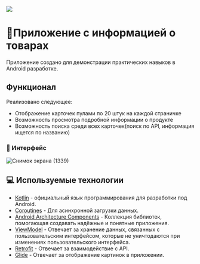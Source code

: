 ![](art/banner.png)
# 🛒Приложение с информацией о товарах


Приложение создано для демонстрации практических навыков в Android разработке.

## Функционал
Реализовано следующее:

- Отображение карточек пулами по 20 штук на каждой страничке
- Возможность просмотра подробной информации о продукте
- Возможность поиска среди всех карточек(поиск по API, информация ищется по названию)


### 📱 Интерфейс 
![Снимок экрана (1339)](https://github.com/Naint/Products-Store/assets/60396802/a7e6d343-2b68-4e0a-8a03-833858f256ef)

## 💻 Используемые технологии 
- [Kotlin](https://kotlinlang.org/) - официальный язык программирования для разработки под Android.
- [Coroutines](https://kotlinlang.org/docs/reference/coroutines-overview.html) - Для асинхронной загрузки данных.
- [Android Architecture Components](https://developer.android.com/topic/libraries/architecture) - Коллекция библиотек, помогающая создавать надёжные и понятные приложения.
- [ViewModel](https://developer.android.com/topic/libraries/architecture/viewmodel) - Отвечает за хранение данных, связанных с пользовательским интерфейсом, которые не уничтодаются при изменениях пользовательского интерфейса.
- [Retrofit](https://square.github.io/retrofit/) - Отвечает за взаимодействие с API.
- [Glide](https://bumptech.github.io/glide/) - Отвечает за отображение картинок в приложении.
